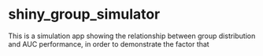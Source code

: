 # shiny_group_simulator
This is a simulation app showing the relationship between group distribution and AUC performance, in order to demonstrate the factor that 

